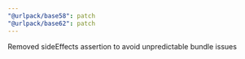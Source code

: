 ```yaml
---
"@urlpack/base58": patch
"@urlpack/base62": patch
---
```


Removed sideEffects assertion to avoid unpredictable bundle issues
